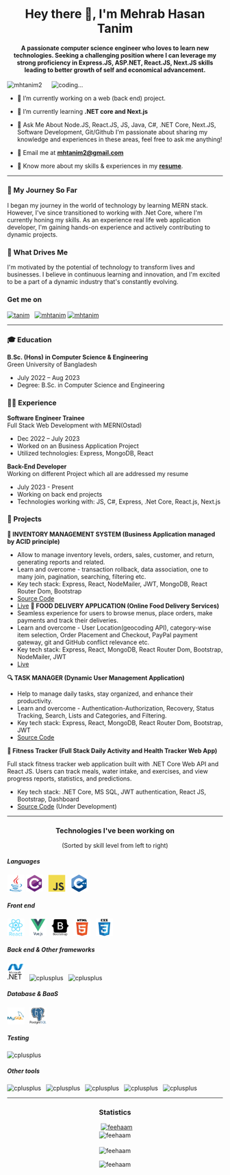 <h1 align="center">Hey there 👋, I'm Mehrab Hasan Tanim</h1>
<h4 align="center">A passionate computer science engineer who loves to learn new technologies. Seeking a challenging position where I can leverage my strong proficiency in Express.JS, ASP.NET, React.JS, Next.JS skills leading to better growth of self and
economical advancement.</h4>
    <img src="https://cdn.dribbble.com/users/1059583/screenshots/4171367/coding-freak.gif" alt="coding..." width="400" align="right" />
<p align="left"> <img src="https://komarev.com/ghpvc/?username=mhtanim2&label=Profile%20views&color=0e75b6&style=flat" alt="mhtanim2" /> </p>

<!-- <p align="left"> <a href="https://github.com/ryo-ma/github-profile-trophy"><img
            src="https://github-profile-trophy.vercel.app/?username=feehaam" alt="feehaam" /></a> </p> -->

- 💼 I’m currently working on a web (back end) project.

- 🧠 I’m currently learning **.NET core and Next.js**

- 💬 Ask Me About Node.JS, React.JS, JS, Java, C#, .NET Core, Next.JS, Software Development, Git/Github
I'm passionate about sharing my knowledge and experiences in these areas, feel free to ask me anything!


- 📧 Email me at **mhtanim2@gmail.com**

- 📑 Know more about my skills & experiences in my
**[resume](https://drive.google.com/file/d/1v2coPwlXpsqzSa81P77yo4qlcfX-zJaS/view?usp=sharing)**.

<hr>

### 🚀 My Journey So Far

I began my journey in the world of technology by learning MERN stack. However, I've since transitioned to working with .Net Core, where I'm currently honing my skills. As an experience real life web application developer, I'm gaining hands-on experience and actively contributing to dynamic projects.

### 🌱 What Drives Me

I'm motivated by the potential of technology to transform lives and businesses. I believe in continuous learning and innovation, and I'm excited to be a part of a dynamic industry that's constantly evolving.

<h3 align="left">Get me on</h3>
<p align="left">
    <a href="https://www.linkedin.com/in/mehrab-hasan-tanim-b123301a6" target="blank"><img align="center"
            src="https://raw.githubusercontent.com/rahuldkjain/github-profile-readme-generator/master/src/images/icons/Social/linked-in-alt.svg"
            alt="tanim" height="30" width="40" /></a>
    &nbsp;
    <a href="https://www.facebook.com/mhtanim2" target="blank"><img align="center"
            src="https://raw.githubusercontent.com/rahuldkjain/github-profile-readme-generator/master/src/images/icons/Social/facebook.svg"
            alt="mhtanim" height="30" width="40" /></a>
  <a href="https://mehrab-hasan-portfolio.netlify.app" target="blank"><img align="center"
            src="https://cdn.freebiesupply.com/logos/large/2x/portfolio-logo-svg-vector.svg"
            alt="mhtanim" height="30" width="40" /></a>
  
</p>

<hr>

### 🎓 Education

**B.Sc. (Hons) in Computer Science & Engineering**  
Green University of Bangladesh 
- July 2022 – Aug 2023  
- Degree: B.Sc. in Computer Science and Engineering
  
### 👨‍💼 Experience

**Software Engineer Trainee**  
Full Stack Web Development with MERN(Ostad) 
- Dec 2022 – July 2023  
- Worked on an Business Application Project
- Utilized technologies: Express, MongoDB, React

**Back-End Developer**  
Working on different Project which all are addressed my resume
- July 2023 - Present
- Working on back end projects
- Technologies working with: JS, C#, Express, .Net Core, React.js, Next.js

### 📁 Projects

**🛒 INVENTORY MANAGEMENT SYSTEM (Business Application managed by ACID principle)**

- Allow to manage inventory levels, orders, sales, customer, and return, generating reports and related.
- Learn and overcome - transaction rollback, data association, one to many join, pagination, searching, filtering etc.
- Key tech stack: Express, React, NodeMailer, JWT, MongoDB, React Router Dom, Bootstrap
- [Source Code](https://github.com/mhtanim2/Inventory-Management-System)
- [Live](https://inventory-client-ten.vercel.app)
**🛒 FOOD DELIVERY APPLICATION (Online Food Delivery Services)**
- Seamless experience for users to browse menus, place orders, make payments and track their deliveries.
- Learn and overcome - User Location(geocoding API), category-wise item selection, Order Placement and Checkout, PayPal payment gateway, git and GitHub conflict relevance etc.
- Key tech stack: Express, React, MongoDB, React Router Dom, Bootstrap, NodeMailer, JWT
- [Live](https://food-delivery-client-kohl.vercel.app/)

**🔍 TASK MANAGER (Dynamic User Management Application)**

- Help to manage daily tasks, stay organized, and enhance their productivity.
- Learn and overcome - Authentication-Authorization, Recovery, Status Tracking, Search, Lists and Categories, and Filtering.
- Key tech stack: Express, React, MongoDB, React Router Dom, Bootstrap, JWT
- [Source Code](https://github.com/mhtanim2/Task-Manager)

**💪 Fitness Tracker (Full Stack Daily Activity and Health Tracker Web App)**

Full stack fitness tracker web application built with .NET Core Web API and React JS. Users can track meals, water intake, and exercises, and view progress reports, statistics, and predictions.

- Key tech stack: .NET Core, MS SQL, JWT authentication, React JS, Bootstrap, Dashboard
- [Source Code](https://github.com/feehaam/Fitness_Tracker) (Under Development)

<hr>

<h3 align="center">Technologies I've been working on</h3>
<p align="center">(Sorted by skill level from left to right)</p>
<p align="left">
<h5 align="left">Languages</h5><p>
    <img src="https://raw.githubusercontent.com/devicons/devicon/master/icons/java/java-original.svg"alt="cplusplus" width="40" height="40" /> <img src="https://raw.githubusercontent.com/devicons/devicon/master/icons/csharp/csharp-original.svg"alt="cplusplus" width="40" height="40" /> &nbsp;
    <img src="https://raw.githubusercontent.com/devicons/devicon/master/icons/javascript/javascript-original.svg"alt="cplusplus" width="40" height="40" /> &nbsp;
    <img src="https://raw.githubusercontent.com/devicons/devicon/master/icons/cplusplus/cplusplus-original.svg"alt="cplusplus" width="40" height="40" /> &nbsp;
</p><h5 align="left">Front end</h5><p>
    <img src="https://raw.githubusercontent.com/devicons/devicon/master/icons/react/react-original-wordmark.svg"alt="cplusplus" width="40" height="40" /> &nbsp;
    <img src="https://raw.githubusercontent.com/devicons/devicon/master/icons/vuejs/vuejs-original-wordmark.svg"alt="cplusplus" width="40" height="40" /> &nbsp;
    <img src="https://raw.githubusercontent.com/devicons/devicon/master/icons/bootstrap/bootstrap-plain-wordmark.svg"alt="cplusplus" width="40" height="40" /> &nbsp;
    <img src="https://raw.githubusercontent.com/devicons/devicon/master/icons/html5/html5-original-wordmark.svg"alt="cplusplus" width="40" height="40" /> &nbsp;
    <img src="https://raw.githubusercontent.com/devicons/devicon/master/icons/css3/css3-original-wordmark.svg"alt="cplusplus" width="40" height="40" /> &nbsp;
</p><h5 align="left">Back end & Other frameworks</h5><p>
    <img src="https://raw.githubusercontent.com/devicons/devicon/master/icons/dot-net/dot-net-original-wordmark.svg" alt="cplusplus" width="40" height="40" /> &nbsp;
    <img src="https://cdn.worldvectorlogo.com/logos/nextjs-2.svg" alt="cplusplus" width="40" height="40" /> &nbsp;
    <img src="https://www.vectorlogo.zone/logos/springio/springio-icon.svg" alt="cplusplus" width="40" height="40" /> &nbsp;
</p><h5 align="left">Database & BaaS</h5><p>
    <img src="https://raw.githubusercontent.com/devicons/devicon/master/icons/mysql/mysql-original-wordmark.svg" alt="cplusplus" width="40" height="40" /> &nbsp;
    <img src="https://raw.githubusercontent.com/devicons/devicon/master/icons/postgresql/postgresql-original-wordmark.svg" alt="cplusplus" width="40" height="40" /> &nbsp;
</p><h5 align="left">Testing</h5><p>
    <img src="https://raw.githubusercontent.com/detain/svg-logos/780f25886640cef088af994181646db2f6b1a3f8/svg/selenium-logo.svg" alt="cplusplus" width="40" height="40" /> &nbsp;
</p><h5 align="left">Other tools</h5><p>
    <img src="https://cdn.worldvectorlogo.com/logos/arduino-1.svg" alt="cplusplus" width="40" height="40" /> &nbsp;
    <img src="https://download.blender.org/branding/community/blender_community_badge_white.svg" alt="cplusplus" width="40" height="40" /> &nbsp;
    <img src="https://www.vectorlogo.zone/logos/figma/figma-icon.svg" alt="cplusplus" width="40" height="40" /> &nbsp;
    <img src="https://www.vectorlogo.zone/logos/git-scm/git-scm-icon.svg" alt="cplusplus" width="40" height="40" /> &nbsp;
    <img src="https://www.vectorlogo.zone/logos/unity3d/unity3d-icon.svg" alt="cplusplus" width="40" height="40" /> &nbsp;
</p>
</p>

<hr>

<h3 align="center">Statistics</h3>
<p align="center">&nbsp;
<a href="https://github.com/ryo-ma/github-profile-trophy"><img src="https://github-profile-trophy.vercel.app/?username=feehaam" alt="feehaam" /></a>
    <br>
<img align="center" src="https://github-readme-stats.vercel.app/api/top-langs?username=feehaam&show_icons=true&locale=en&layout=compact" alt="feehaam" /><br><br>
<img align="center" src="https://github-readme-stats.vercel.app/api?username=feehaam&show_icons=true&locale=en" alt="feehaam" /></p>
<p align="center"><img align="center" src="https://github-readme-streak-stats.herokuapp.com/?user=feehaam&" alt="feehaam" />
</p>

